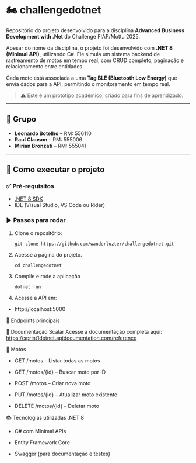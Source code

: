 # 🏍️ challengedotnet

Repositório do projeto desenvolvido para a disciplina **Advanced Business Development with .Net** do Challenge FIAP/Mottu 2025.

Apesar do nome da disciplina, o projeto foi desenvolvido com **.NET 8 (Minimal API)**, utilizando C#. Ele simula um sistema backend de rastreamento de motos em tempo real, com CRUD completo, paginação e relacionamento entre entidades.

Cada moto está associada a uma **Tag BLE (Bluetooth Low Energy)** que envia dados para a API, permitindo o monitoramento em tempo real.

> ⚠️ Este é um protótipo acadêmico, criado para fins de aprendizado.

---

## 👥 Grupo

- **Leonardo Botelho** – RM: 556110  
- **Raul Clauson** – RM: 555006  
- **Mirian Bronzati** – RM: 555041

---

## 🚀 Como executar o projeto

### ✅ Pré-requisitos

- [.NET 8 SDK](https://dotnet.microsoft.com/en-us/download)
- IDE (Visual Studio, VS Code ou Rider)

### ▶️ Passos para rodar

1. Clone o repositório:
   ```
   git clone https://github.com/wanderluzter/challengedotnet.git

2. Acesse a página do projeto.
   ```
   cd challengedotnet
3. Compile e rode a aplicação
   ```
   dotnet run
4. Acesse a API em:
- http://localhost:5000


📌 Endpoints principais

🔗 Documentação Scalar
Acesse a documentação completa aqui:
https://sprint1dotnet.apidocumentation.com/reference

🛵 Motos
- GET /motos – Listar todas as motos

- GET /motos/{id} – Buscar moto por ID

- POST /motos – Criar nova moto

- PUT /motos/{id} – Atualizar moto existente

- DELETE /motos/{id} – Deletar moto

📚 Tecnologias utilizadas
.NET 8

- C# com Minimal APIs

- Entity Framework Core

- Swagger (para documentação e testes)




